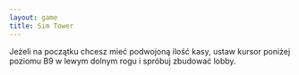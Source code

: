 ```yaml
---
layout: game
title: Sim Tower
---
```


Jeżeli na początku chcesz mieć podwojoną ilość kasy, ustaw kursor 
poniżej
poziomu B9 w lewym dolnym rogu i spróbuj zbudować lobby.
